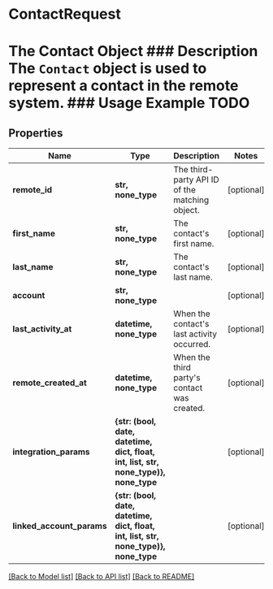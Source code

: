 # ContactRequest

# The Contact Object ### Description The `Contact` object is used to represent a contact in the remote system. ### Usage Example TODO

## Properties
Name | Type | Description | Notes
------------ | ------------- | ------------- | -------------
**remote_id** | **str, none_type** | The third-party API ID of the matching object. | [optional] 
**first_name** | **str, none_type** | The contact&#39;s first name. | [optional] 
**last_name** | **str, none_type** | The contact&#39;s last name. | [optional] 
**account** | **str, none_type** |  | [optional] 
**last_activity_at** | **datetime, none_type** | When the contact&#39;s last activity occurred. | [optional] 
**remote_created_at** | **datetime, none_type** | When the third party&#39;s contact was created. | [optional] 
**integration_params** | **{str: (bool, date, datetime, dict, float, int, list, str, none_type)}, none_type** |  | [optional] 
**linked_account_params** | **{str: (bool, date, datetime, dict, float, int, list, str, none_type)}, none_type** |  | [optional] 

[[Back to Model list]](../README.md#documentation-for-models) [[Back to API list]](../README.md#documentation-for-api-endpoints) [[Back to README]](../README.md)


